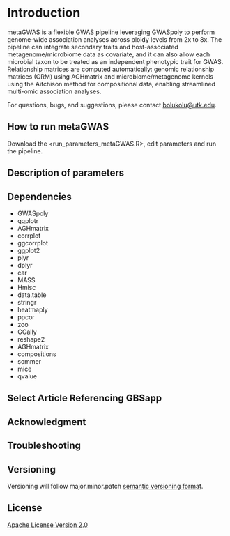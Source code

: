 
# Introduction
metaGWAS is a flexible GWAS pipeline leveraging GWASpoly to perform genome-wide association analyses across ploidy levels from 2x to 8x. The pipeline can integrate secondary traits and host-associated metagenome/microbiome data as covariate, and it can also allow each microbial taxon to be treated as an independent phenotypic trait for GWAS. Relationship matrices are computed automatically: genomic relationship matrices (GRM) using AGHmatrix and microbiome/metagenome kernels using the Aitchison method for compositional data, enabling streamlined multi-omic association analyses.

For questions, bugs, and suggestions, please contact bolukolu@utk.edu.

## How to run metaGWAS
Download the <run_parameters_metaGWAS.R>, edit parameters and run the pipeline.

## Description of parameters


## Dependencies
- GWASpoly
- qqplotr
- AGHmatrix
- corrplot
- ggcorrplot
- ggplot2
- plyr
- dplyr
- car
- MASS
- Hmisc
- data.table
- stringr
- heatmaply
- ppcor
- zoo
- GGally
- reshape2
- AGHmatrix
- compositions
- sommer
- mice
- qvalue


## Select Article Referencing GBSapp


## Acknowledgment


## Troubleshooting

## Versioning
Versioning will follow major.minor.patch <a href="https://semver.org">semantic versioning format</a>.

## License
<a href="https://github.com/bodeolukolu/GBSapp/blob/master/LICENSE">Apache License Version 2.0</a>

